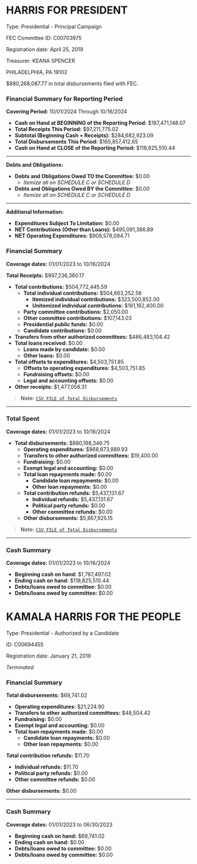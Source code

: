 # HARRIS FOR PRESIDENT
Type: Presidential - Principal Campaign 

FEC Committee ID: C00703975

Registration date: April 25, 2019

Treasurer: KEANA SPENCER

PHILADELPHIA, PA 19102 

$880,268,087.77 in total disbursements filed with FEC.

### Financial Summary for Reporting Period

**Covering Period:** 10/01/2024 Through 10/16/2024

- **Cash on Hand at BEGINNING of the Reporting Period:** $187,471,148.07  
- **Total Receipts This Period:** $97,211,775.02  
- **Subtotal (Beginning Cash + Receipts):** $284,682,923.09  
- **Total Disbursements This Period:** $165,857,412.65  
- **Cash on Hand at CLOSE of the Reporting Period:** $118,825,510.44  

---

**Debts and Obligations:**
- **Debts and Obligations Owed TO the Committee:** $0.00  
  - *Itemize all on SCHEDULE C or SCHEDULE D*  
- **Debts and Obligations Owed BY the Committee:** $0.00  
  - *Itemize all on SCHEDULE C or SCHEDULE D*  

---

**Additional Information:**
- **Expenditures Subject To Limitation:** $0.00  
- **NET Contributions (Other than Loans):** $495,091,386.89  
- **NET Operating Expenditures:** $908,578,094.71  


### Financial Summary

**Coverage dates:** 01/01/2023 to 10/16/2024

**Total Receipts:** $997,236,360.17  
- **Total contributions:** $504,772,445.59  
  - **Total individual contributions:** $504,663,252.56  
    - **Itemized individual contributions:** $323,500,852.00  
    - **Unitemized individual contributions:** $181,162,400.00  
  - **Party committee contributions:** $2,050.00  
  - **Other committee contributions:** $107,143.03  
  - **Presidential public funds:** $0.00  
  - **Candidate contributions:** $0.00  
- **Transfers from other authorized committees:** $486,483,104.42  
- **Total loans received:** $0.00  
  - **Loans made by candidate:** $0.00  
  - **Other loans:** $0.00  
- **Total offsets to expenditures:** $4,503,751.85  
  - **Offsets to operating expenditures:** $4,503,751.85  
  - **Fundraising offsets:** $0.00  
  - **Legal and accounting offsets:** $0.00  
- **Other receipts:** $1,477,058.31  

> **Note:** [`CSV FILE of Total Disbursements`](https://github.com/gaiaus/2024-us-presidential-general-election/blob/main/harris/spending/source_data/HARRIS%20SPENDING%20master_schedule_b_2024_11_09.csv)

---

### Total Spent
**Coverage dates:** 01/01/2023 to 10/16/2024

- **Total disbursements:** $880,198,346.75  
  - **Operating expenditures:** $868,873,889.93  
  - **Transfers to other authorized committees:** $19,400.00  
  - **Fundraising:** $0.00  
  - **Exempt legal and accounting:** $0.00  
  - **Total loan repayments made:** $0.00  
    - **Candidate loan repayments:** $0.00  
    - **Other loan repayments:** $0.00  
  - **Total contribution refunds:** $5,437,131.67  
    - **Individual refunds:** $5,437,131.67  
    - **Political party refunds:** $0.00  
    - **Other committee refunds:** $0.00  
  - **Other disbursements:** $5,867,925.15  

> **Note:** [`CSV FILE of Total Disbursements`](https://github.com/gaiaus/2024-us-presidential-general-election/blob/main/harris/spending/source_data/HARRIS%20SPENDING%20master%20schedule_b_2024_11_04.csv)

---

### Cash Summary
**Coverage dates:** 01/01/2023 to 10/16/2024  

- **Beginning cash on hand:** $1,787,497.02  
- **Ending cash on hand:** $118,825,510.44  
- **Debts/loans owed to committee:** $0.00  
- **Debts/loans owed by committee:** $0.00  


# KAMALA HARRIS FOR THE PEOPLE
Type: Presidential - Authorized by a Candidate

ID: C00694455 

Registration date: January 21, 2019

*Terminated* 

### Financial Summary

**Total disbursements:** $69,741.02  
- **Operating expenditures:** $21,224.90  
- **Transfers to other authorized committees:** $48,504.42  
- **Fundraising:** $0.00  
- **Exempt legal and accounting:** $0.00  
- **Total loan repayments made:** $0.00  
  - **Candidate loan repayments:** $0.00  
  - **Other loan repayments:** $0.00  

**Total contribution refunds:** $11.70  
- **Individual refunds:** $11.70  
- **Political party refunds:** $0.00  
- **Other committee refunds:** $0.00  

**Other disbursements:** $0.00  

---

### Cash Summary
**Coverage dates:** 01/01/2023 to 06/30/2023  

- **Beginning cash on hand:** $69,741.02  
- **Ending cash on hand:** $0.00  
- **Debts/loans owed to committee:** $0.00  
- **Debts/loans owed by committee:** $0.00  




